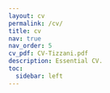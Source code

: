 ```yaml
---
layout: cv
permalink: /cv/
title: cv
nav: true
nav_order: 5
cv_pdf: CV-Tizzani.pdf
description: Essential CV.
toc:
  sidebar: left
---
```

